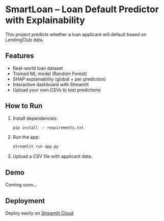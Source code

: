 # SmartLoan – Loan Default Predictor with Explainability

This project predicts whether a loan applicant will default based on LendingClub data.

## Features
- Real-world loan dataset
- Trained ML model (Random Forest)
- SHAP explainability (global + per prediction)
- Interactive dashboard with Streamlit
- Upload your own CSVs to test predictions

## How to Run
1. Install dependencies:
    ```bash
    pip install -r requirements.txt
    ```

2. Run the app:
    ```bash
    streamlit run app.py
    ```

3. Upload a CSV file with applicant data.

## Demo
Coming soon…

## Deployment
Deploy easily on [Streamlit Cloud](https://streamlit.io/cloud)
